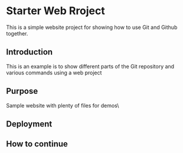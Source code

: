 # Starter Web Rroject
This is a simple website project for showing how to use Git and Github together.
## Introduction
This is an example is to show different parts of the Git repository and various commands using a web project

## Purpose

Sample website with plenty of files for demos\
## Deployment

## How to continue